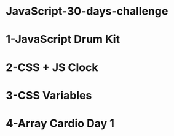 # JavaScript-30-days-challenge
# 1-JavaScript Drum Kit
# 2-CSS + JS Clock
# 3-CSS Variables
# 4-Array Cardio Day 1
